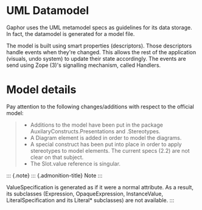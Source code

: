 # UML Datamodel

Gaphor uses the UML metamodel specs as guidelines for its data storage.
In fact, the datamodel is generated for a model file.

The model is built using smart properties (descriptors). Those
descriptors handle events when they\'re changed. This allows the rest of
the application (visuals, undo system) to update their state
accordingly. The events are send using Zope (3)\'s signalling mechanism,
called Handlers.

Model details
=============

Pay attention to the following changes/additions with respect to the
official model:

> -   Additions to the model have been put in the package
>     AuxilaryConstructs.Presentations and .Stereotypes.
> -   A Diagram element is added in order to model the diagrams.
> -   A special construct has been put into place in order to apply
>     stereotypes to model elements. The current specs (2.2) are not
>     clear on that subject.
> -   The Slot.value reference is singular.

::: {.note}
::: {.admonition-title}
Note
:::

ValueSpecification is generated as if it were a normal attribute. As a
result, its subclasses (Expression, OpaqueExpression, InstanceValue,
LiteralSpecification and its Literal\* subclasses) are not available.
:::
